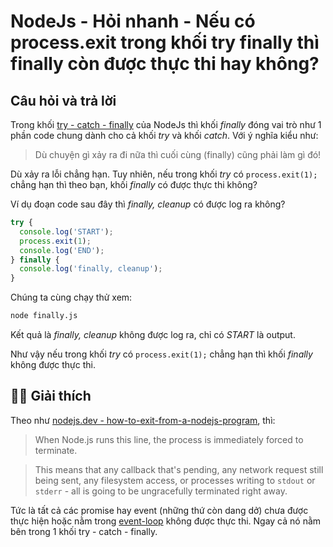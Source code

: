 # NodeJs - Hỏi nhanh - Nếu có process.exit trong khối try finally thì finally còn được thực thi hay không?

## Câu hỏi và trả lời

Trong khối [try - catch - finally](https://developer.mozilla.org/en-US/docs/Web/JavaScript/Reference/Statements/try...catch#syntax) của NodeJs thì khối *finally* đóng vai trò như 1 phần code chung dành cho cả khối *try* và khối *catch*. Với ý nghĩa kiểu như:

> Dù chuyện gì xảy ra đi nữa thì cuối cùng (finally) cũng phải làm gì đó!

Dù xảy ra lỗi chẳng hạn. Tuy nhiên, nếu trong khối *try* có `process.exit(1);` chẳng hạn thì theo bạn, khối *finally* có được thực thi không?

Ví dụ đoạn code sau đây thì *finally, cleanup* có được log ra không?

```js
try {
  console.log('START');
  process.exit(1);
  console.log('END');
} finally {
  console.log('finally, cleanup');
}
```

Chúng ta cùng chạy thử xem:

```sh
node finally.js
```

Kết quả là *finally, cleanup* không được log ra, chỉ có *START* là output.

Như vậy nếu trong khối *try* có `process.exit(1);` chẳng hạn thì khối *finally* không được thực thi.

## 💁‍♀️ Giải thích

Theo như [nodejs.dev - how-to-exit-from-a-nodejs-program](https://nodejs.dev/learn/how-to-exit-from-a-nodejs-program), thì:

> When Node.js runs this line, the process is immediately forced to terminate.

> This means that any callback that's pending, any network request still being sent, any filesystem access, or processes writing to  `stdout`  or  `stderr`  - all is going to be ungracefully terminated right away.

Tức là tất cả các promise hay event (những thứ còn dang dở) chưa được thực hiện hoặc nằm trong [event-loop](https://nodejs.org/en/docs/guides/event-loop-timers-and-nexttick/#event-loop-explained) không được thực thi. Ngay cả nó nằm bên trong 1 khối try - catch - finally.
